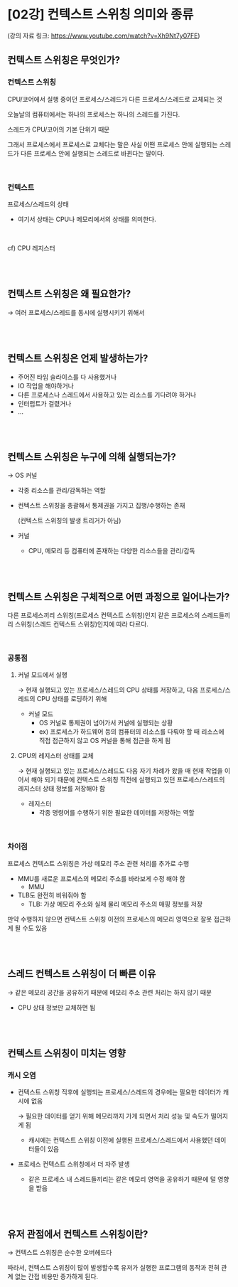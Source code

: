 # [02강] 컨텍스트 스위칭 의미와 종류
(강의 자료 링크: https://www.youtube.com/watch?v=Xh9Nt7y07FE)

## 컨텍스트 스위칭은 무엇인가?

### 컨텍스트 스위칭

CPU/코어에서 실행 중이던 프로세스/스레드가 다른 프로세스/스레드로 교체되는 것

오늘날의 컴퓨터에서는 하나의 프로세스는 하나의 스레드를 가진다.

스레드가 CPU/코어의 기본 단위기 때문

그래서 프로세스에서 프로세스로 교체다는 말은 사실 어떤 프로세스 안에 실행되는 스레드가 다른 프로세스 안에 실행되는 스레드로 바뀐다는 말이다.

<br/>

### 컨텍스트

프로세스/스레드의 상태

- 여기서 상태는 CPU나 메모리에서의 상태를 의미한다.

<br/>

cf) CPU 레지스터

<br/><br/>

## 컨텍스트 스위칭은 왜 필요한가?

→ 여러 프로세스/스레드를 동시에 실행시키기 위해서

<br/><br/>

## 컨텍스트 스위칭은 언제 발생하는가?

- 주어진 타임 슬라이스를 다 사용했거나
- IO 작업을 해야하거나
- 다른 프로세스나 스레드에서 사용하고 있는 리소스를 기다려야 하거나
- 인터럽트가 걸렸거나
- …

<br/><br/>

## 컨텍스트 스위칭은 누구에 의해 실행되는가?

→ OS 커널

- 각종 리소스를 관리/감독하는 역할
- 컨텍스트 스위칭을 총괄해서 통제권을 가지고 집행/수행하는 존재

  (컨텍스트 스위칭의 발생 트리거가 아님)


- 커널
    - CPU, 메모리 등 컴퓨터에 존재하는 다양한 리소스들을 관리/감독

<br/><br/>

## 컨텍스트 스위칭은 구체적으로 어떤 과정으로 일어나는가?

다른 프로세스끼리 스위칭(프로세스 컨텍스트 스위칭)인지 같은 프로세스의 스레드들끼리 스위칭(스레드 컨텍스트 스위칭)인지에 따라 다르다.

<br/>

### 공통점

1. 커널 모드에서 실행

   → 현재 실행되고 있는 프로세스/스레드의 CPU 상태를 저장하고, 다음 프로세스/스레드의 CPU 상태를 로딩하기 위해

    - 커널 모드
        - OS 커널로 통제권이 넘어가서 커널에 실행되는 상황
        - ex) 프로세스가 하드웨어 등의 컴퓨터의 리소스를 다뤄야 할 때 리소스에 직접 접근하지 않고 OS 커널을 통해 접근을 하게 됨
2. CPU의 레지스터 상태를 교체

   → 현재 실행되고 있는 프로세스/스레드도 다음 자기 차례가 왔을 때 현재 작업을 이어서 해야 되기 때문에 컨텍스트 스위칭 직전에 실행되고 있던 프로세스/스레드의 레지스터 상태 정보를 저장해야 함

    - 레지스터
        - 각종 명령어를 수행하기 위한 필요한 데이터를 저장하는 역할

<br/>

### 차이점

프로세스 컨텍스트 스위칭은 가상 메모리 주소 관련 처리를 추가로 수행

- MMU를 새로운 프로세스의 메모리 주소를 바라보게 수정 해야 함
    - MMU
- TLB도 완전히 비워줘야 함
    - TLB: 가상 메모리 주소와 실제 물리 메모리 주소의 매핑 정보를 저장

만약 수행하지 않으면 컨텍스트 스위칭 이전의 프로세스의 메모리 영역으로 잘못 접근하게 될 수도 있음

<br/><br/>

## 스레드 컨텍스트 스위칭이 더 빠른 이유

→ 같은 메모리 공간을 공유하기 때문에 메모리 주소 관련 처리는 하지 않기 때문

- CPU 상태 정보만 교체하면 됨

<br/><br/>

## 컨텍스트 스위칭이 미치는 영향

### 캐시 오염

- 컨텍스트 스위칭 직후에 실행되는 프로세스/스레드의 경우에는 필요한 데이터가 캐시에 없음

  → 필요한 데이터를 얻기 위해 메모리까지 가게 되면서 처리 성능 및 속도가 떨어지게 됨

    - 캐시에는 컨텍스트 스위칭 이전에 실행된 프로세스/스레드에서 사용했던 데이터들이 있음
- 프로세스 컨텍스트 스위칭에서 더 자주 발생
    - 같은 프로세스 내 스레드들끼리는 같은 메모리 영역을 공유하기 때문에 덜 영향을 받음

<br/><br/>

## 유저 관점에서 컨텍스트 스위칭이란?

→ 컨텍스트 스위칭은 순수한 오버헤드다

따라서, 컨텍스트 스위칭이 많이 발생할수록 유저가 실행한 프로그램의 동작과 전혀 관계 없는 간접 비용만 증가하게 된다.
